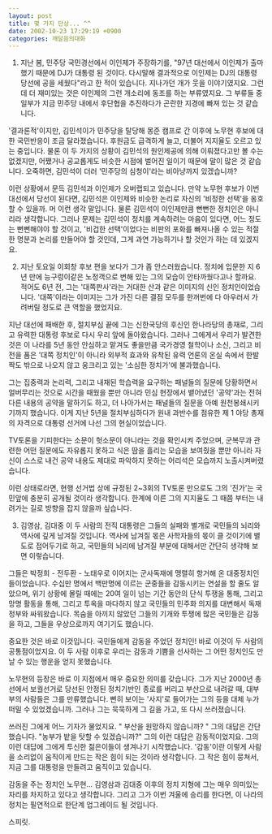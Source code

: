 ```yaml
---
layout: post
title: 몇 가지 단상... ^^
date: 2002-10-23 17:29:19 +0900
categories: 깨달음의대화
---
```

1. 지난 봄, 민주당 국민경선에서 이인제가 주장하기를, "97년 대선에서 이인제가 출마했기 때문에 DJ가 대통령 된 것이다. 다시말해 결과적으로 이인제는 DJ의 대통령 당선에 공을 세웠다"라고 한 적이 있습니다. 지나가던 개가 웃을 이야기였지요. 그런데 더 재미있는 것은 이인제의 그런 개소리에 동조를 하는 부류였지요. 그 부류들 중 일부가 지금 민주당 내에서 후단협을 추진하다가 곤란한 지경에 빠져 있는 것 같습니다.
  

      
'결과론적'이지만, 김민석이가 민주당을 탈당해 몽준 캠프로 간 이후에 노무현 후보에 대한 국민반응이 조금 달라졌습니다. 후원금도 급격하게 늘고, 더불어 지지율도 오르고 있는 중입니다. 물론 이 두 가지의 상황이 김민석의 원인제공에 의해 이뤄졌다고만 볼 수는 없겠지만, 어쨌거나 공교롭게도 비슷한 시점에 벌어진 일이기 때문에 말이 많은 것 같습니다. 오죽하면, 김민석이 더러 '민주당의 심청이'라는 비아냥까지 있겠습니까?
  

      
이런 상황에서 문득 김민석과 이인제가 오버랩되고 있습니다. 만약 노무현 후보가 이번 대선에서 당선이 된다면, 김민석은 이인제와 비슷한 논리로 자신의 '비정한 선택'을 옹호할 수 있을까. 머 이런 생각 말입니다. 물론 김민석이 이인제만큼 뻔뻔한 정치인은 아니리라 생각합니다. 그러나 문제는 김민석이 정치를 계속하려는 마음이 있다면, 어느 정도는 뻔뻔해야야 할 것이고, '비겁한 선택'이었다는 비판의 포화를 빠져나올 수 있는 적절한 명분과 논리를 만들어야 할 것인데, 그게 과연 가능하기나 할 것인가 하는 데 있겠지요.
  

  

    
2. 지난 토요일 이회창 후보 편을 보다가 그가 좀 안스러웠습니다. 정치에 입문한 지 6년 만에 능구렁이같은 노정객으로 변해 있는 그의 모습이 안타까웠다고나 할까요. 적어도 6년 전, 그는 '대쪽판사'라는 거대한 산과 같은 이미지의 신인 정치인이었습니다. '대쪽'이라는 이미지는 그가 가진 다른 결점 모두를 한꺼번에 다 아우러서 가려버릴 정도로 큰 역할을 했었지요.
  

     
지난 대선에 패배한 후, 절치부심 끝에 그는 신한국당의 후신인 한나라당의 총재로, 그리고 유력한 대통령 후보로 다시 우리 앞에 돌아왔습니다. 그러나 그에게서 우리가 발견한 것은 이 나라를 5년 동안 안심하고 맡겨도 좋을만큼 국가경영 철학이나 소신, 그리고 비전을 품은 '대쪽 정치인'이 아니라 외부적 효과와 유착된 유력 언론의 온실 속에서 한발짝도 밖으로 나오지 않고 웅크리고 있는 '소심한 정치가'에 불과했습니다.
  

     
그는 집중력과 논리력, 그리고 내재된 학습력을 요구하는 패널들의 질문에 당황하면서 얼버무리는 것으로 시간을 때웠을 뿐만 아니라 민심 현장에서 뱉어냈던 '공약'과는 전혀 다른 내용의 공약을 말하기도 하고, 더 나아가서는 패널들의 질문을 아예 원천봉쇄시키기까지 했습니다. 이게 지난 5년을 절치부심하다가 원내 과반수를 점유한 제 1 야당 총재의 자격으로 대통령 선거에 나선 그의 현실이었습니다.
  

     
TV토론을 기피한다는 소문이 헛소문이 아니라는 것을 확인시켜 주었으며, 군복무과 관련한 어떤 질문에도 자유롭지 못하고 식은 땀을 흘리는 모습을 보여줬을 뿐만 아니라 자신이 스스로 내건 공약 내용도 제대로 파악하지 못하는 어리석은 모습까지 노출시켜버렸습니다.
  

     
이런 상태로라면, 현행 선거법 상에 규정된 2~3회의 TV토론 만으로도 그의 '진가'는 국민앞에 충분히 공개될 것이라 생각합니다. 한계에 이른 그의 지지율도 그 때쯤 부터는 내려가는 길로 방향을 잡지 않을까 싶습니다.
  

  

    
3. 김영삼, 김대중 이 두 사람의 전직 대통령은 그들의 실패와 별개로 국민들의 뇌리와 역사에 깊게 남겨질 것입니다. 역사에 남겨질 몫은 사학자들의 몫이 클 것이기에 별도로 접어두기로 하고, 국민들의 뇌리에 남겨질 부분에 대해서만 간단히 생각해 보면 이렇습니다.
  

     
그들은 박정희 - 전두환 - 노태우로 이어지는 군사독재에 맹렬히 항거해 온 대중정치인들이었습니다. 수십만 명에서 백만명에 이르는 군중들을 감동시키는 연설을 할 줄도 알았으며, 위기 상황에 몰릴 때에는 20여 일이 넘는 기간 동안의 단식 투쟁을 통해, 그리고 망명 활동을 통해, 그리고 투옥을 마다하지 않고 국민들의 민주화 의지를 대변해서 독재정부와 싸워왔습니다. 목숨을 아끼지 않았던 그들의 기개와 투쟁에 많은 국민들은 감동을 하고, 그들을 우상으로까지 여기기도 했습니다.
  

     
중요한 것은 바로 이것입니다. 국민들에게 감동을 주었던 정치인! 바로 이것이 두 사람의 공통점이었지요. 이 두 사람 이후로 우리는 감동과 기쁨을 선사하는 그 어떤 정치인도 만날 수 있는 행운을 얻지 못했습니다.
  

      
노무현의 등장은 바로 이 지점에서 매우 중요한 의미를 갖습니다. 그가 지난 2000년 총선에서 보궐선거로 당선된 안정된 정치기반인 종로를 버리고 부산으로 내려갈 때, 대부부의 사람들은 그를 만류했습니다. 뻔히 보이는 '사지'로 들어가는 그의 등을 대체 누가 떠밀 수 있었겠습니까. 그러나 그는 묵묵하게 그 길을 가고, 또 다시 쓰러졌습니다.
  

     
쓰러진 그에게 어느 기자가 물었지요. " 부산을 원망하지 않습니까? " 그의 대답은 간단했습니다. "농부가 밭을 탓할 수 있겠습니까?" 그의 이런 대답은 감동적이었지요. 그의 이런 대답에 그에게 투신한 젊은이들이 생겨나기 시작했습니다. '감동'이란 이렇게 사람을 소리없이 움직이게 만드는 작은 힘이 되는 것이라 생각합니다. 그 작은 힘이 뭉쳐서, 지금 그를 대통령을 만들려고 움직이고 있습니다.
  

     
감동을 주는 정치인 노무현... 김영삼과 김대중 이후의 정치 지형에 그는 매우 의미있는 자리를 차지하고 있다고 생각합니다. 그리고 그가 이번 겨울에 승리를 한다면, 이 나라의 정치는 필연적으로 한단계 업그레이드 될 것입니다.
  

  

     
스피릿.